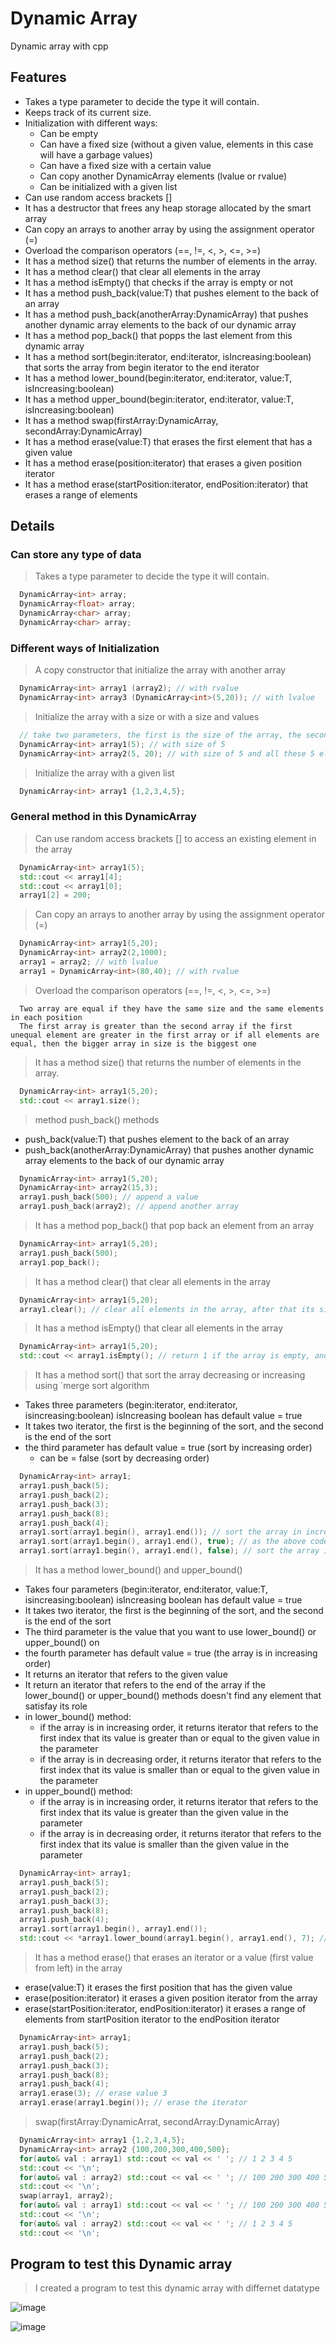 # Dynamic Array
 Dynamic array with cpp

## Features
* Takes a type parameter to decide the type it will contain.
* Keeps track of its current size.
*	Initialization with different ways:
    * Can be empty
    * Can have a fixed size (without a given value, elements in this case will have a garbage values)
    * Can have a fixed size with a certain value
    * Can copy another DynamicArray elements (lvalue or rvalue)
    * Can be initialized with a given list
* Can use random access brackets []
* It has a destructor that frees any heap storage allocated by the smart array
*	Can copy an arrays to another array by using the assignment operator (=)
* Overload the comparison operators (==, !=, <, >, <=, >=)
* It has a method size() that returns the number of elements in the array.
* It has a method clear() that clear all elements in the array
* It has a method isEmpty() that checks if the array is empty or not
* It has a method push_back(value:T) that pushes element to the back of an array
* It has a method push_back(anotherArray:DynamicArray) that pushes another dynamic array elements to the back of our dynamic array
* It has a method pop_back() that popps the last element from this dynamic array
* It has a method sort(begin:iterator, end:iterator, isIncreasing:boolean) that sorts the array from begin iterator to the end iterator
* It has a method lower_bound(begin:iterator, end:iterator, value:T, isIncreasing:boolean)
* It has a method upper_bound(begin:iterator, end:iterator, value:T, isIncreasing:boolean)
* It has a method swap(firstArray:DynamicArray, secondArray:DynamicArray)
* It has a method erase(value:T) that erases the first element that has a given value
* It has a method erase(position:iterator) that erases a given position iterator
* It has a method erase(startPosition:iterator, endPosition:iterator) that erases a range of elements

## Details

### Can store any type of data
> Takes a type parameter to decide the type it will contain.

```cpp
  DynamicArray<int> array;
  DynamicArray<float> array;
  DynamicArray<char> array;
  DynamicArray<char> array;
```

### Different ways of Initialization

> A copy constructor that initialize the array with another array

```cpp
  DynamicArray<int> array1 (array2); // with rvalue
  DynamicArray<int> array3 (DynamicArray<int>(5,20)); // with lvalue
```

> Initialize the array with a size or with a size and values

```cpp
  // take two parameters, the first is the size of the array, the second is the initial value of the array elements 
  DynamicArray<int> array1(5); // with size of 5
  DynamicArray<int> array2(5, 20); // with size of 5 and all these 5 elements with value = 20
```

> Initialize the array with a given list

```cpp 
  DynamicArray<int> array1 {1,2,3,4,5};
```

### General method in this DynamicArray

> Can use random access brackets [] to access an existing element in the array

```cpp
  DynamicArray<int> array1(5);
  std::cout << array1[4];
  std::cout << array1[0];
  array1[2] = 200;
```

> Can copy an arrays to another array by using the assignment operator (=)

```cpp
  DynamicArray<int> array1(5,20);
  DynamicArray<int> array2(2,1000);
  array1 = array2; // with lvalue
  array1 = DynamicArray<int>(80,40); // with rvalue
```

> Overload the comparison operators (==, !=, <, >, <=, >=)

```
  Two array are equal if they have the same size and the same elements in each position
  The first array is greater than the second array if the first unequal element are greater in the first array or if all elements are equal, then the bigger array in size is the biggest one
```

> It has a method size() that returns the number of elements in the array.

```cpp
  DynamicArray<int> array1(5,20);
  std::cout << array1.size();
```

> method push_back() methods

* push_back(value:T) that pushes element to the back of an array
* push_back(anotherArray:DynamicArray) that pushes another dynamic array elements to the back of our dynamic array

```cpp
  DynamicArray<int> array1(5,20);
  DynamicArray<int> array2(15,3);
  array1.push_back(500); // append a value
  array1.push_back(array2); // append another array
```

> It has a method pop_back() that pop back an element from an array

```cpp
  DynamicArray<int> array1(5,20);
  array1.push_back(500);
  array1.pop_back();
```

> It has a method clear() that clear all elements in the array

```cpp
  DynamicArray<int> array1(5,20);
  array1.clear(); // clear all elements in the array, after that its size will be 0
```

> It has a method isEmpty() that clear all elements in the array

```cpp
  DynamicArray<int> array1(5,20);
  std::cout << array1.isEmpty(); // return 1 if the array is empty, and 0 if the array has at least one element
```

> It has a method sort() that sort the array decreasing or increasing using `merge sort algorithm

 * Takes three parameters (begin:iterator, end:iterator, isincreasing:boolean) isIncreasing boolean has default value = true
 * It takes two iterator, the first is the beginning of the sort, and the second is the end of the sort
 * the third parameter has default value = true (sort by increasing order)
    * can be = false (sort by decreasing order)

```cpp
  DynamicArray<int> array1;
  array1.push_back(5);
  array1.push_back(2);
  array1.push_back(3);
  array1.push_back(8);
  array1.push_back(4);
  array1.sort(array1.begin(), array1.end()); // sort the array in increasing order
  array1.sort(array1.begin(), array1.end(), true); // as the above code, third parameter its default value = true
  array1.sort(array1.begin(), array1.end(), false); // sort the array in decreasing order
```

> It has a method lower_bound() and upper_bound()

 * Takes four parameters (begin:iterator, end:iterator, value:T, isincreasing:boolean) isIncreasing boolean has default value = true
 * It takes two iterator, the first is the beginning of the sort, and the second is the end of the sort
 * The third parameter is the value that you want to use lower_bound() or upper_bound() on
 * the fourth parameter has default value = true (the array is in increasing order)
 * It returns an iterator that refers to the given value
 * It return an iterator that refers to the end of the array if the lower_bound() or upper_bound() methods doesn't find any element that satisfay its role
 * in lower_bound() method:
    * if the array is in increasing order, it returns iterator that refers to the first index that its value is greater than or equal to the given value in the parameter
    * if the array is in decreasing order, it returns iterator that refers to the first index that its value is smaller than or equal to the given value in the parameter
 * in upper_bound() method:
    * if the array is in increasing order, it returns iterator that refers to the first index that its value is greater than the given value in the parameter
    * if the array is in decreasing order, it returns iterator that refers to the first index that its value is smaller than the given value in the parameter
    
```cpp
  DynamicArray<int> array1;
  array1.push_back(5);
  array1.push_back(2);
  array1.push_back(3);
  array1.push_back(8);
  array1.push_back(4);
  array1.sort(array1.begin(), array1.end());
  std::cout << *array1.lower_bound(array1.begin(), array1.end(), 7); // use lower_bound() method with value = 7, and by default the fourth parameter = true
```

> It has a method erase() that erases an iterator or a value (first value from left) in the array

* erase(value:T) it erases the first position that has the given value
* erase(position:iterator) it erases a given position iterator from the array
* erase(startPosition:iterator, endPosition:iterator) it erases a range of elements from startPosition iterator to the endPosition iterator

```cpp
  DynamicArray<int> array1;
  array1.push_back(5);
  array1.push_back(2);
  array1.push_back(3);
  array1.push_back(8);
  array1.push_back(4);
  array1.erase(3); // erase value 3
  array1.erase(array1.begin()); // erase the iterator
```

> swap(firstArray:DynamicArrat, secondArray:DynamicArray) 

```cpp
  DynamicArray<int> array1 {1,2,3,4,5};
  DynamicArray<int> array2 {100,200,300,400,500};
  for(auto& val : array1) std::cout << val << ' '; // 1 2 3 4 5
  std::cout << '\n';
  for(auto& val : array2) std::cout << val << ' '; // 100 200 300 400 500
  std::cout << '\n';
  swap(array1, array2);
  for(auto& val : array1) std::cout << val << ' '; // 100 200 300 400 500
  std::cout << '\n';
  for(auto& val : array2) std::cout << val << ' '; // 1 2 3 4 5
  std::cout << '\n';
```

## Program to test this Dynamic array

> I created a program to test this dynamic array with differnet datatype

![image](https://user-images.githubusercontent.com/101745968/194588324-3b1b450a-fafd-4d1b-9da3-1c2644619287.png)

![image](https://user-images.githubusercontent.com/101745968/194588696-8e021bdc-383b-4a3d-9859-9a6e02684b69.png)
